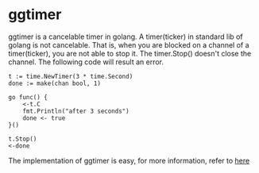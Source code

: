 # ggtimer

ggtimer is a cancelable timer in golang. A timer(ticker) in standard lib of golang is not cancelable. That is, when you are blocked on a channel of a timer(ticker), you are not able to stop it. The timer.Stop() doesn't close the channel. The following code will result an error.

    t := time.NewTimer(3 * time.Second)
    done := make(chan bool, 1)

    go func() {
        <-t.C
        fmt.Println("after 3 seconds")
        done <- true
    }()
    
    t.Stop()
    <-done
    
The implementation of ggtimer is easy, for more information, refer to [here](http://cstdlib.com/tech/2015/08/17/golang-timer/)
